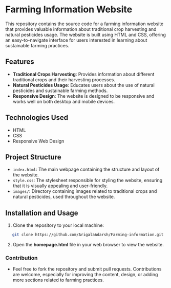 # Farming Information Website

This repository contains the source code for a farming information website that provides valuable information about traditional crop harvesting and natural pesticides usage. The website is built using HTML and CSS, offering an easy-to-navigate interface for users interested in learning about sustainable farming practices.

## Features

- **Traditional Crops Harvesting**: Provides information about different traditional crops and their harvesting processes.
- **Natural Pesticides Usage**: Educates users about the use of natural pesticides and sustainable farming methods.
- **Responsive Design**: The website is designed to be responsive and works well on both desktop and mobile devices.

## Technologies Used

- HTML
- CSS
- Responsive Web Design

## Project Structure

- `index.html`: The main webpage containing the structure and layout of the website.
- `style.css`: The stylesheet responsible for styling the website, ensuring that it is visually appealing and user-friendly.
- `images/`: Directory containing images related to traditional crops and natural pesticides, used throughout the website.

## Installation and Usage

1. Clone the repository to your local machine:
```bash
   git clone https://github.com/ArigalaAdarsh/Farming-information.git
```
2. Open the **homepage.html** file in your web browser to view the website.
### Contribution
- Feel free to fork the repository and submit pull requests. Contributions are welcome, especially for improving the content, design, or adding more sections related to farming practices.
